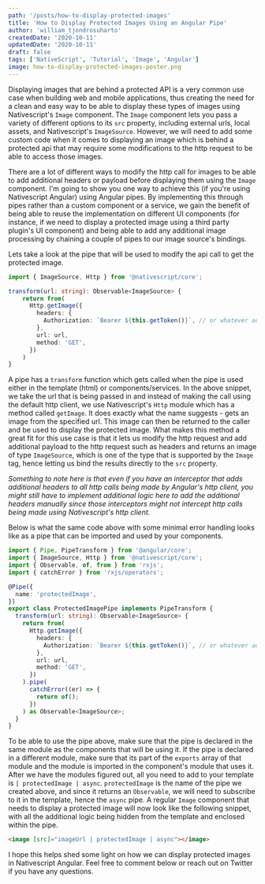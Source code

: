 ```yaml
---
path: '/posts/how-to-display-protected-images'
title: 'How to Display Protected Images Using an Angular Pipe'
author: 'william_tjondrosuharto'
createdDate: '2020-10-11'
updatedDate: '2020-10-11'
draft: false
tags: ['NativeScript', 'Tutorial', 'Image', 'Angular']
image: how-to-display-protected-images-poster.png
---
```


Displaying images that are behind a protected API is a very common use case when building web and mobile applications, thus creating the need for a clean and easy way to be able to display these types of images using Nativescript's `Image` component. The `Image` component lets you pass a variety of different options to its `src` property, including external urls, local assets, and Nativescript's `ImageSource`. However, we will need to add some custom code when it comes to displaying an image which is behind a protected api that may require some modifications to the http request to be able to access those images.

There are a lot of different ways to modify the http call for images to be able to add additional headers or payload before displaying them using the `Image` component. I'm going to show you one way to achieve this (if you're using Nativescript Angular) using Angular pipes.
By implementing this through pipes rather than a custom component or a service, we gain the benefit of being able to reuse the implementation on different UI components (for instance, if we need to display a protected image using a third party plugin's UI component) and being able to add any additional image processing by chaining a couple of pipes to our image source's bindings.

Lets take a look at the pipe that will be used to modify the api call to get the protected image.

```ts
import { ImageSource, Http } from '@nativescript/core';

transform(url: string): Observable<ImageSource> {
    return from(
      Http.getImage({
        headers: {
          Authorization: `Bearer ${this.getToken()}`, // or whatever additional headers that needs to be passed in
        },
        url: url,
        method: 'GET',
      })
    )
}
```

A pipe has a `transform` function which gets called when the pipe is used either in the template (html) or components/services. In the above snippet, we take the url that is being passed in and instead of making the call using the default http client, we use Nativescript's `Http` module which has a method called `getImage`. It does exactly what the name suggests - gets an image from the specified url. This image can then be returned to the caller and be used to display the protected image.
What makes this method a great fit for this use case is that it lets us modify the http request and add additional payload to the http request such as headers and returns an image of type `ImageSource`, which is one of the type that is supported by the `Image` tag, hence letting us bind the results directly to the `src` property.

_Something to note here is that even if you have an interceptor that adds additional headers to all http calls being made by Angular's http client, you might still have to implement additional logic here to add the additional headers manually since those interceptors might not intercept http calls being made using Nativescript's http client._

Below is what the same code above with some minimal error handling looks like as a pipe that can be imported and used by your components.

```ts
import { Pipe, PipeTransform } from '@angular/core';
import { ImageSource, Http } from '@nativescript/core';
import { Observable, of, from } from 'rxjs';
import { catchError } from 'rxjs/operators';

@Pipe({
  name: 'protectedImage',
})
export class ProtectedImagePipe implements PipeTransform {
  transform(url: string): Observable<ImageSource> {
    return from(
      Http.getImage({
        headers: {
          Authorization: `Bearer ${this.getToken()}`, // or whatever additional headers that needs to be passed in
        },
        url: url,
        method: 'GET',
      })
    ).pipe(
      catchError((er) => {
        return of();
      })
    ) as Observable<ImageSource>;
  }
}
```

To be able to use the pipe above, make sure that the pipe is declared in the same module as the components that will be using it. If the pipe is declared in a different module, make sure that its part of the `exports` array of that module and the module is imported in the component's module that uses it.
After we have the modules figured out, all you need to add to your template is `| protectedImage | async`. `protectedImage` is the name of the pipe we created above, and since it returns an `Observable`, we will need to subscribe to it in the template, hence the `async` pipe.
A regular `Image` component that needs to display a protected image will now look like the following snippet, with all the additional logic being hidden from the template and enclosed within the pipe.

```html
<image [src]="imageUrl | protectedImage | async"></image>
```

I hope this helps shed some light on how we can display protected images in Nativescript Angular. Feel free to comment below or reach out on Twitter if you have any questions.
